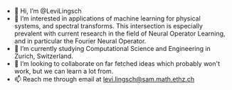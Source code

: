 - 👋 Hi, I’m @LeviLingsch
- 👀 I’m interested in applications of machine learning for physical systems, and spectral transforms. This intersection is especially prevalent with current research in the field of Neural Operator Learning, and in particular the Fourier Neural Operator. 
- 🌱 I’m currently studying Computational Science and Engineering in Zurich, Switzerland. 
- 💞️ I’m looking to collaborate on far fetched ideas which probably won't work, but we can learn a lot from.
- 📫 Reach me through email at levi.lingsch@sam.math.ethz.ch

<!---
LeviLingsch/LeviLingsch is a ✨ special ✨ repository because its `README.md` (this file) appears on your GitHub profile.
You can click the Preview link to take a look at your changes.
--->
